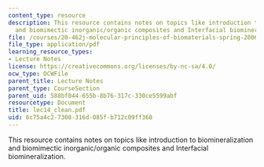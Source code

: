 ```yaml
---
content_type: resource
description: This resource contains notes on topics like introduction to biomineralization
  and biomimectic inorganic/organic composites and Interfacial biomineralization.
file: /courses/20-462j-molecular-principles-of-biomaterials-spring-2006/6c75a4c27308316d085fb712c09ff368_lec14_clean.pdf
file_type: application/pdf
learning_resource_types:
- Lecture Notes
license: https://creativecommons.org/licenses/by-nc-sa/4.0/
ocw_type: OCWFile
parent_title: Lecture Notes
parent_type: CourseSection
parent_uid: 588bf044-655b-8b76-317c-330ce5599abf
resourcetype: Document
title: lec14_clean.pdf
uid: 6c75a4c2-7308-316d-085f-b712c09ff368
---
```

This resource contains notes on topics like introduction to biomineralization and biomimectic inorganic/organic composites and Interfacial biomineralization.